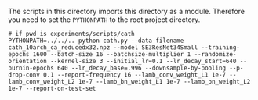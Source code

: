 The scripts in this directory imports this directory as a module.
Therefore you need to set the `PYTHONPATH` to the root project directory.

```
# if pwd is experiments/scripts/cath
PYTHONPATH=../../.. python cath.py --data-filename cath_10arch_ca_reducedx32.npz --model SE3ResNet34Small --training-epochs 1600 --batch-size 16 --batchsize-multiplier 1 --randomize-orientation --kernel-size 3 --initial_lr=0.1 --lr_decay_start=640 --burnin-epochs 640 --lr_decay_base=.996 --downsample-by-pooling --p-drop-conv 0.1 --report-frequency 16 --lamb_conv_weight_L1 1e-7 --lamb_conv_weight_L2 1e-7 --lamb_bn_weight_L1 1e-7 --lamb_bn_weight_L2 1e-7 --report-on-test-set
```